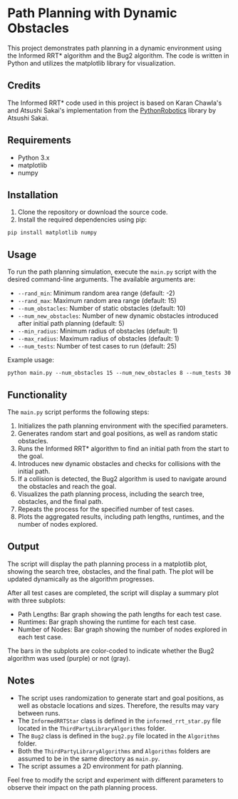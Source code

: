 # Path Planning with Dynamic Obstacles

This project demonstrates path planning in a dynamic environment using the Informed RRT\* algorithm and the Bug2 algorithm. The code is written in Python and utilizes the matplotlib library for visualization.

## Credits

The Informed RRT\* code used in this project is based on Karan Chawla's and Atsushi Sakai's implementation from the [PythonRobotics](https://github.com/AtsushiSakai/PythonRobotics) library by Atsushi Sakai.

## Requirements

- Python 3.x
- matplotlib
- numpy

## Installation

1. Clone the repository or download the source code.
2. Install the required dependencies using pip:

```
pip install matplotlib numpy
```

## Usage

To run the path planning simulation, execute the `main.py` script with the desired command-line arguments. The available arguments are:

- `--rand_min`: Minimum random area range (default: -2)
- `--rand_max`: Maximum random area range (default: 15)
- `--num_obstacles`: Number of static obstacles (default: 10)
- `--num_new_obstacles`: Number of new dynamic obstacles introduced after initial path planning (default: 5)
- `--min_radius`: Minimum radius of obstacles (default: 1)
- `--max_radius`: Maximum radius of obstacles (default: 1)
- `--num_tests`: Number of test cases to run (default: 25)

Example usage:

```
python main.py --num_obstacles 15 --num_new_obstacles 8 --num_tests 30
```

## Functionality

The `main.py` script performs the following steps:

1. Initializes the path planning environment with the specified parameters.
2. Generates random start and goal positions, as well as random static obstacles.
3. Runs the Informed RRT\* algorithm to find an initial path from the start to the goal.
4. Introduces new dynamic obstacles and checks for collisions with the initial path.
5. If a collision is detected, the Bug2 algorithm is used to navigate around the obstacles and reach the goal.
6. Visualizes the path planning process, including the search tree, obstacles, and the final path.
7. Repeats the process for the specified number of test cases.
8. Plots the aggregated results, including path lengths, runtimes, and the number of nodes explored.

## Output

The script will display the path planning process in a matplotlib plot, showing the search tree, obstacles, and the final path. The plot will be updated dynamically as the algorithm progresses.

After all test cases are completed, the script will display a summary plot with three subplots:

- Path Lengths: Bar graph showing the path lengths for each test case.
- Runtimes: Bar graph showing the runtime for each test case.
- Number of Nodes: Bar graph showing the number of nodes explored in each test case.

The bars in the subplots are color-coded to indicate whether the Bug2 algorithm was used (purple) or not (gray).

## Notes

- The script uses randomization to generate start and goal positions, as well as obstacle locations and sizes. Therefore, the results may vary between runs.
- The `InformedRRTStar` class is defined in the `informed_rrt_star.py` file located in the `ThirdPartyLibraryAlgorithms` folder.
- The `Bug2` class is defined in the `bug2.py` file located in the `Algorithms` folder.
- Both the `ThirdPartyLibraryAlgorithms` and `Algorithms` folders are assumed to be in the same directory as `main.py`.
- The script assumes a 2D environment for path planning.

Feel free to modify the script and experiment with different parameters to observe their impact on the path planning process.
